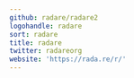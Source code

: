 ```yaml
---
github: radare/radare2
logohandle: radare
sort: radare
title: radare
twitter: radareorg
website: 'https://rada.re/r/'
---
```

